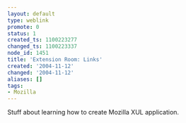 ```yaml
---
layout: default
type: weblink
promote: 0
status: 1
created_ts: 1100223277
changed_ts: 1100223337
node_id: 1451
title: 'Extension Room: Links'
created: '2004-11-12'
changed: '2004-11-12'
aliases: []
tags:
- Mozilla
---
```

Stuff about learning how to create Mozilla XUL application.
